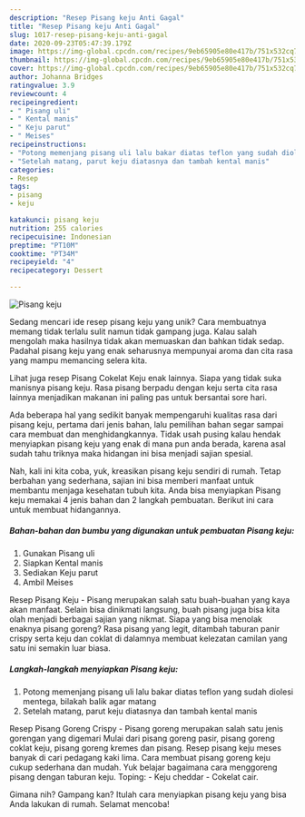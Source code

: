 ```yaml
---
description: "Resep Pisang keju Anti Gagal"
title: "Resep Pisang keju Anti Gagal"
slug: 1017-resep-pisang-keju-anti-gagal
date: 2020-09-23T05:47:39.179Z
image: https://img-global.cpcdn.com/recipes/9eb65905e80e417b/751x532cq70/pisang-keju-foto-resep-utama.jpg
thumbnail: https://img-global.cpcdn.com/recipes/9eb65905e80e417b/751x532cq70/pisang-keju-foto-resep-utama.jpg
cover: https://img-global.cpcdn.com/recipes/9eb65905e80e417b/751x532cq70/pisang-keju-foto-resep-utama.jpg
author: Johanna Bridges
ratingvalue: 3.9
reviewcount: 4
recipeingredient:
- " Pisang uli"
- " Kental manis"
- " Keju parut"
- " Meises"
recipeinstructions:
- "Potong memenjang pisang uli lalu bakar diatas teflon yang sudah diolesi mentega, bilakah balik agar matang"
- "Setelah matang, parut keju diatasnya dan tambah kental manis"
categories:
- Resep
tags:
- pisang
- keju

katakunci: pisang keju 
nutrition: 255 calories
recipecuisine: Indonesian
preptime: "PT10M"
cooktime: "PT34M"
recipeyield: "4"
recipecategory: Dessert

---
```



![Pisang keju](https://img-global.cpcdn.com/recipes/9eb65905e80e417b/751x532cq70/pisang-keju-foto-resep-utama.jpg)

Sedang mencari ide resep pisang keju yang unik? Cara membuatnya memang tidak terlalu sulit namun tidak gampang juga. Kalau salah mengolah maka hasilnya tidak akan memuaskan dan bahkan tidak sedap. Padahal pisang keju yang enak seharusnya mempunyai aroma dan cita rasa yang mampu memancing selera kita.

Lihat juga resep Pisang Cokelat Keju enak lainnya. Siapa yang tidak suka manisnya pisang keju. Rasa pisang berpadu dengan keju serta cita rasa lainnya menjadikan makanan ini paling pas untuk bersantai sore hari.

Ada beberapa hal yang sedikit banyak mempengaruhi kualitas rasa dari pisang keju, pertama dari jenis bahan, lalu pemilihan bahan segar sampai cara membuat dan menghidangkannya. Tidak usah pusing kalau hendak menyiapkan pisang keju yang enak di mana pun anda berada, karena asal sudah tahu triknya maka hidangan ini bisa menjadi sajian spesial.


Nah, kali ini kita coba, yuk, kreasikan pisang keju sendiri di rumah. Tetap berbahan yang sederhana, sajian ini bisa memberi manfaat untuk membantu menjaga kesehatan tubuh kita. Anda bisa menyiapkan Pisang keju memakai 4 jenis bahan dan 2 langkah pembuatan. Berikut ini cara untuk membuat hidangannya.

<!--inarticleads1-->

##### Bahan-bahan dan bumbu yang digunakan untuk pembuatan Pisang keju:

1. Gunakan  Pisang uli
1. Siapkan  Kental manis
1. Sediakan  Keju parut
1. Ambil  Meises


Resep Pisang Keju - Pisang merupakan salah satu buah-buahan yang kaya akan manfaat. Selain bisa dinikmati langsung, buah pisang juga bisa kita olah menjadi berbagai sajian yang nikmat. Siapa yang bisa menolak enaknya pisang goreng? Rasa pisang yang legit, ditambah taburan panir crispy serta keju dan coklat di dalamnya membuat kelezatan camilan yang satu ini semakin luar biasa. 

<!--inarticleads2-->

##### Langkah-langkah menyiapkan Pisang keju:

1. Potong memenjang pisang uli lalu bakar diatas teflon yang sudah diolesi mentega, bilakah balik agar matang
1. Setelah matang, parut keju diatasnya dan tambah kental manis


Resep Pisang Goreng Crispy - Pisang goreng merupakan salah satu jenis gorengan yang digemari Mulai dari pisang goreng pasir, pisang goreng coklat keju, pisang goreng kremes dan pisang. Resep pisang keju meses banyak di cari pedagang kaki lima. Cara membuat pisang goreng keju cukup sederhana dan mudah. Yuk belajar bagaimana cara menggoreng pisang dengan taburan keju. Toping: - Keju cheddar - Cokelat cair. 

Gimana nih? Gampang kan? Itulah cara menyiapkan pisang keju yang bisa Anda lakukan di rumah. Selamat mencoba!
